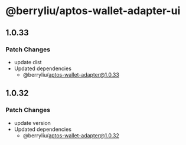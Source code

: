 # @berryliu/aptos-wallet-adapter-ui

## 1.0.33

### Patch Changes

- update dist
- Updated dependencies
  - @berryliu/aptos-wallet-adapter@1.0.33

## 1.0.32

### Patch Changes

- update version
- Updated dependencies
  - @berryliu/aptos-wallet-adapter@1.0.32
